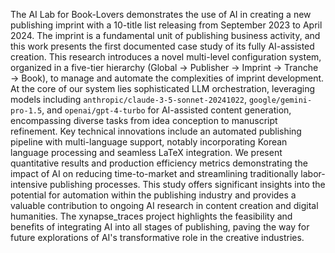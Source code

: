 The AI Lab for Book-Lovers demonstrates the use of AI in creating a new publishing imprint with a 10-title list releasing from September 2023 to April 2024. The imprint is a fundamental unit of publishing business activity, and this work presents the first documented case study of its fully AI-assisted creation. This research introduces a novel multi-level configuration system, organized in a five-tier hierarchy (Global → Publisher → Imprint → Tranche → Book), to manage and automate the complexities of imprint development. At the core of our system lies sophisticated LLM orchestration, leveraging models including `anthropic/claude-3-5-sonnet-20241022`, `google/gemini-pro-1.5`, and `openai/gpt-4-turbo` for AI-assisted content generation, encompassing diverse tasks from idea conception to manuscript refinement. Key technical innovations include an automated publishing pipeline with multi-language support, notably incorporating Korean language processing and seamless LaTeX integration. We present quantitative results and production efficiency metrics demonstrating the impact of AI on reducing time-to-market and streamlining traditionally labor-intensive publishing processes. This study offers significant insights into the potential for automation within the publishing industry and provides a valuable contribution to ongoing AI research in content creation and digital humanities. The xynapse_traces project highlights the feasibility and benefits of integrating AI into all stages of publishing, paving the way for future explorations of AI's transformative role in the creative industries.